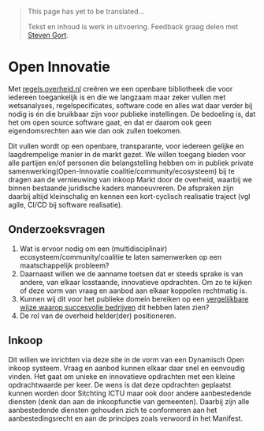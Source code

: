 > This page has yet to be translated...
>
> Tekst en inhoud is werk in uitvoering. Feedback graag delen met [Steven Gort](mailto:steven.gort@ictu.nl).

# Open Innovatie

Met [regels.overheid.nl](https://regels.overheid.nl) creëren we een openbare bibliotheek die voor iedereen toegankelijk is en die we langzaam maar zeker vullen met wetsanalyses, regelspecificates, software code en alles wat daar verder bij nodig is én die
bruikbaar zijn voor publieke instellingen. De bedoeling is, dat het om open source software gaat, en dat er daarom ook geen eigendomsrechten aan wie dan ook zullen toekomen.

Dit vullen wordt op een openbare, transparante, voor iedereen gelijke en laagdrempelige manier in de markt gezet. We willen toegang bieden voor alle partijen en/of personen die belangstelling hebben om in publiek private samenwerking(Open-Innovatie coalitie/community/ecosysteem) bij te dragen aan de vernieuwing van inkoop Markt door de overheid, waarbij we binnen bestaande juridische kaders manoeuvreren. De afspraken zijn daarbij altijd kleinschalig en kennen een kort-cyclisch realisatie traject (vgl agile, CI/CD bij software realisatie).

## Onderzoeksvragen
1. Wat is ervoor nodig om een (multidisciplinair) ecosysteem/community/coalitie te laten samenwerken op een maatschappelijk probleem?
2. Daarnaast willen we de aanname toetsen dat er steeds sprake is van andere, van elkaar losstaande, innovatieve opdrachten. Om zo te kijken of deze vorm van vraag en aanbod aan elkaar koppelen rechtmatig is.
3. Kunnen wij dit voor het publieke domein bereiken op een [vergelijkbare wijze waarop succesvolle bedrijven](https://singularityhub.com/2017/02/22/how-to-experiment-like-the-most-successful-hyper-growth-companies-do/) dit hebben laten zien?
4. De rol van de overheid helder(der) positioneren.

## Inkoop
Dit willen we inrichten via deze site in de vorm van een Dynamisch Open inkoop systeem. Vraag en aanbod kunnen elkaar daar snel en eenvoudig vinden. Het gaat om unieke en innovatieve opdrachten met een kleine opdrachtwaarde per keer. De wens is dat deze opdrachten geplaatst kunnen worden door Sitchting ICTU maar ook door andere aanbestedende diensten (denk dan aan de
inkoopfunctie van gemeenten). Daarbij zijn alle aanbestedende diensten gehouden zich te conformeren aan het aanbestedingsrecht en aan de principes zoals verwoord in het Manifest.